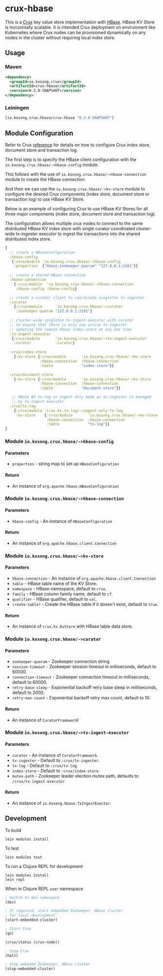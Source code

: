 # crux-hbase
This is a [Crux](https://opencrux.com) key value store implementation with
[HBase](https://hbase.apache.org). HBase KV Store is horizontally scalable.
It is intended Crux deployment on environment like Kubernetes where Crux
nodes can be provisioned dynamically on any nodes in the cluster without
requiring local index store.

## Usage

### Maven
```xml
<dependency>
  <groupId>io.kosong.crux</groupId>
  <artifactId>crux-hbase</artifactId>
  <version>0.3.0-SNAPSHOT</version>
</dependency>

```
### Leiningen
```clojure
[io.kosong.crux.hbase/crux-hbase "0.3.0-SNAPSHOT"]
```


## Module Configuration

Refer to Crux [reference](https://opencrux.com/reference/installation.html) for
details on how to configure Crux index store, document store and transaction log.

The first step is to specify the HBase client configuration with the
`io.kosong.crux.hbase/->hbase-config` module.

This follows with the use of
`io.kosong.crux.hbase/->hbase-connection` module to create the HBase connection.

And then we can use the `io.kosong.crux.hbase/->kv-store` module to configure
the desired Crux components (index store, document store or transaction log)
to use HBase KV Store.

Below is an example of configuring Crux to use HBase KV Stores for all three major
components (index store, document store and transaction log).

The configuration allows multiple crux nodes to connect to the same distributed
HBase KV index store with single curator coordinated cluster-wide tx-ingester
executor to ingest the transactions into the shared distributed index store.

```clojure
{
  ;; create a HBaseConfiguration
  :hbase-config
   {:crux/module 'io.kosong.crux.hbase/->hbase-config
    :properties  {"hbase.zookeeper.quorum" "127.0.0.1:2181"}}
 
  ;; create a shared HBase connection
  :hbase-connection
    {:crux/module  'io.kosong.crux.hbase/->hbase-connection
     :hbase-config :hbase-config}

  ;; create a curator client to coordinate singleton tx-ingester
  :curator
    {:crux/module      'io.kosong.crux.hbase/->curator
     :zookeeper-quorum "127.0.0.1:2181"}
 
  ;; cluster-wide singleton tx-ingest-executor with curator
  ;; to ensure that there is only one active tx-ingester
  ;; updating the remote hbase index-store at any one time
  :tx-ingest-executor
   {:crux/module       'io.kosong.crux.hbase/->tx-ingest-executor
    :curator           :curator}
 
  :crux/index-store
    {:kv-store {:crux/module       'io.kosong.crux.hbase/->kv-store
                :hbase-connection  :hbase-connection
                :table             "index-store"}}

  :crux/document-store
    {:kv-store {:crux/module       'io.kosong.crux.hbase/->kv-store
                :hbase-connection  :hbase-connection
                :table             "document-store"}}

   ;; HBase KV tx-log in ingest only mode as tx-ingester is managed
   ;; by tx-ingest-executor
  :crux/tx-log
    {:crux/module 'crux.kv.tx-log/->ingest-only-tx-log
     :kv-store    {:crux/module       'io.kosong.crux.hbase/->kv-store
                   :hbase-connection  :hbase-connection
                   :table             "tx-log"}}
}
```
### Module `io.kosong.crux.hbase/->hbase-config`
#### Parameters
- `properties` - string map to set up `HBaseConfiguration`
#### Return
- An instance of `org.apache.hbase.HBaseConfiguration`

### Module `io.kosong.crux.hbase/->hbase-connection`
#### Parameters
- `hbase-config` - An instance of `HBaseConfiguration`
#### Return
- An instance of `org.apache.hbase.client.Connection`

### Module `io.kosong.crux.hbase/->kv-store`
#### Parameters
- `hbase-connection` - An instance of `org.apache.hbase.client.Connection`
- `table` - HBase table name of the KV Store.
- `namespace` - HBase namespace, default to `crux`.
- `family` - HBase column family name, default to `cf`.
- `qualifier` - HBase qualifier, default to `val`.
- `create-table?` - Create the HBase table if it doesn't exist, default to `true`.
#### Return
- An instance of `crux.kv.KvStore` with HBase table data store.

### Module `io.kosong.crux.hbase/->curator`
#### Parameters
- `zookeeper-quorum` - Zookeeper connection string
- `session-timeout` - Zookeeper session timeout in milliseconds, default to 60000.
- `connection-timeout` - Zookeeper connection timeout in milliseconds, default to 60000.
- `retry-base-sleep` - Exponential backoff retry base sleep in milliseconds, default to 2000.
- `retry-max-count` - Exponential backoff retry max count, default to 10.
#### Return
- An instance of `CuratorFramework`l


### Module `io.kosong.crux.hbase/->tx-ingest-executor`
#### Parameters
- `curator` - An instance of `CuratorFramework`.
- `tx-ingester` - Default to `:crux/tx-ingester`.
- `tx-log` - Default to `:crux/tx-log`.
- `index-store` - Default to `:crux/index-store`.
- `mutex-path` - Zookeeper leader election mutex path, defaults to `/crux/tx-ingest-executor`
#### Return
- An instance of `io.kosong.hbase.TxIngestExector`.



## Development

To build
``` shell script
lein modules install
```

To test
``` shell script
lein modules test
```

To run a Clojure REPL for development
```shell script
lein modules install
lein repl
```
When in Clojure REPL `user` namespace

```clojure
; Switch to dev namespace
(dev)

; If required, start embedded Zookeeper, HBase cluster
; for local development
(start-embedded-cluster)

; Start Crux
(go)

(crux/status (crux-node))

; Stop Crux
(halt)

; Stop embeded Zookeeper, HBase cluster
(stop-embedded-cluster)
```
